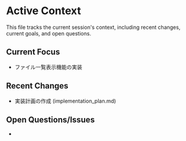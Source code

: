 # Active Context

This file tracks the current session's context, including recent changes, current goals, and open questions.

## Current Focus

*   ファイル一覧表示機能の実装

## Recent Changes

*   実装計画の作成 (implementation_plan.md)

## Open Questions/Issues

*